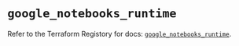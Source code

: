 # `google_notebooks_runtime`

Refer to the Terraform Registory for docs: [`google_notebooks_runtime`](https://registry.terraform.io/providers/hashicorp/google-beta/5.5.0/docs/resources/google_notebooks_runtime).
